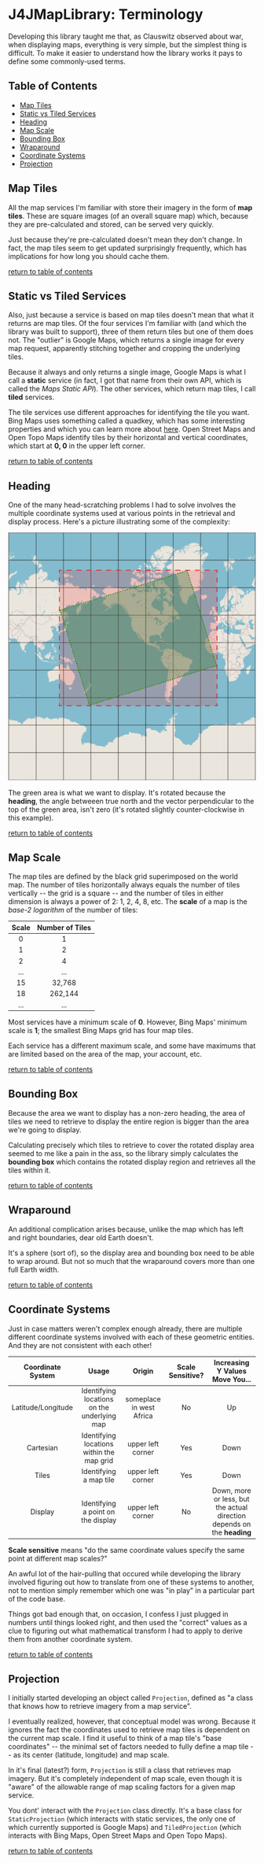 # J4JMapLibrary: Terminology

Developing this library taught me that, as Clauswitz observed about war, when displaying maps, everything is very simple, but the simplest thing is difficult. To make it easier to understand how the library works it pays to define some commonly-used terms.

## Table of Contents

- [Map Tiles](#map-tiles)
- [Static vs Tiled Services](#static-vs-tiled-services)
- [Heading](#heading)
- [Map Scale](#map-scale)
- [Bounding Box](#bounding-box)
- [Wraparound](#wraparound)
- [Coordinate Systems](#coordinate-systems)
- [Projection](#projection)

## Map Tiles

All the map services I'm familiar with store their imagery in the form of **map tiles**. These are square images (of an overall square map) which, because they are pre-calculated and stored, can be served very quickly.

Just because they're pre-calculated doesn't mean they don't change. In fact, the map tiles seem to get updated surprisingly frequently, which has implications for how long you should cache them.

[return to table of contents](#table-of-contents)

## Static vs Tiled Services

Also, just because a service is based on map tiles doesn't mean that what it returns are map tiles. Of the four services I'm familiar with (and which the library was built to support), three of them return tiles but one of them does not. The "outlier" is Google Maps, which returns a single image for every map request, apparently stitching together and cropping the underlying tiles.

Because it always and only returns a single image, Google Maps is what I call a **static** service (in fact, I got that name from their own API, which is called the *Maps Static API*). The other services, which return map tiles, I call **tiled** services.

The tile services use different approaches for identifying the tile you want. Bing Maps uses something called a quadkey, which has some interesting properties and which you can learn more about [here](https://learn.microsoft.com/en-us/bingmaps/articles/bing-maps-tile-system). Open Street Maps and Open Topo Maps identify tiles by their horizontal and vertical coordinates, which start at **0, 0** in the upper left corner.

[return to table of contents](#table-of-contents)

## Heading

One of the many head-scratching problems I had to solve involves the multiple coordinate systems used at various points in the retrieval and display process. Here's a picture illustrating some of the complexity:

![multiple grids](assets/world-grids.png)

The green area is what we want to display. It's rotated because the **heading**, the angle betweeen true north and the vector perpendicular to the top of the green area, isn't zero (it's rotated slightly counter-clockwise in this example).

[return to table of contents](#table-of-contents)

## Map Scale

The map tiles are defined by the black grid superimposed on the world map. The number of tiles horizontally always equals the number of tiles vertically -- the grid is a square -- and the number of tiles in either dimension is always a power of 2: 1, 2, 4, 8, etc. The **scale** of a map is the *base-2 logarithm* of the number of tiles:

|Scale|Number of Tiles|
|:---:|:-------------:|
|0|1|
|1|2|
|2|4|
|...|...|
|15|32,768|
|18|262,144|
|...|...|

Most services have a minimum scale of **0**. However, Bing Maps' minimum scale is **1**; the smallest Bing Maps grid has four map tiles.

Each service has a different maximum scale, and some have maximums that are limited based on the area of the map, your account, etc.

[return to table of contents](#table-of-contents)

## Bounding Box

Because the area we want to display has a non-zero heading, the area of tiles we need to retrieve to display the entire region is bigger than the area we're going to display.

Calculating precisely which tiles to retrieve to cover the rotated display area seemed to me like a pain in the ass, so the library simply calculates the **bounding box** which contains the rotated display region and retrieves all the tiles within it.

[return to table of contents](#table-of-contents)

## Wraparound

An additional complication arises because, unlike the map which has left and right boundaries, dear old Earth doesn't.

It's a sphere (sort of), so the display area and bounding box need to be able to wrap around. But not so much that the wraparound covers more than one full Earth width.

[return to table of contents](#table-of-contents)

## Coordinate Systems

Just in case matters weren't complex enough already, there are multiple different coordinate systems involved with each of these geometric entities. And they are not consistent with each other!

|Coordinate System|Usage|Origin|Scale Sensitive?|Increasing Y Values Move You...|
|:---------------:|:---:|:----:|:--------------:|:-----------------------------:|
|Latitude/Longitude|Identifying locations on the underlying map|someplace in west Africa|No|Up|
|Cartesian|Identifying locations within the map grid|upper left corner|Yes|Down|
|Tiles|Identifying a map tile|upper left corner|Yes|Down|
|Display|Identifying a point on the display|upper left corner|No|Down, more or less, but the actual direction depends on the **heading**|

**Scale sensitive** means "do the same coordinate values specify the same point at different map scales?"

An awful lot of the hair-pulling that occured while developing the library involved figuring out how to translate from one of these systems to another, not to mention simply remember which one was "in play" in a particular part of the code base.

Things got bad enough that, on occasion, I confess I just plugged in numbers until things looked right, and then used the "correct" values as a clue to figuring out what mathematical transform I had to apply to derive them from another coordinate system.

[return to table of contents](#table-of-contents)

## Projection

I initially started developing an object called `Projection`, defined as "a class that knows how to retrieve imagery from a map service".

I eventually realized, however, that conceptual model was wrong. Because it ignores the fact the coordinates used to retrieve map tiles is dependent on the current map scale. I find it useful to think of a map tile's "base coordinates" -- the minimal set of factors needed to fully define a map tile -- as its center (latitude, longitude) and map scale.

In it's final (latest?) form, `Projection` is still a class that retrieves map imagery. But it's completely independent of map scale, even though it is "aware" of the allowable range of map scaling factors for a given map service.

You dont' interact with the `Projection` class directly. It's a base class for `StaticProjection` (which interacts with static services, the only one of which currently supported is Google Maps) and `TiledProjection` (which interacts with Bing Maps, Open Street Maps and Open Topo Maps).

[return to table of contents](#table-of-contents)
